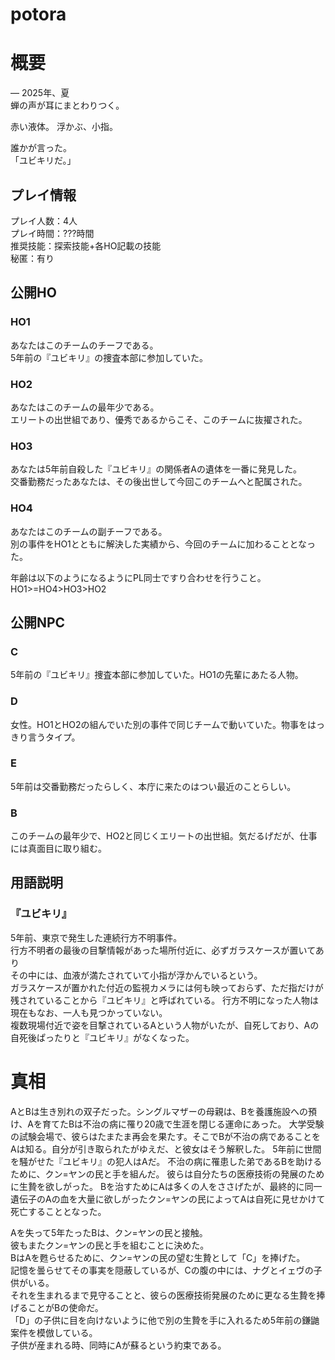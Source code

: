 # potora
# 概要
― 2025年、夏  
蝉の声が耳にまとわりつく。  

赤い液体。 
浮かぶ、小指。  

誰かが言った。  
「ユビキリだ。」  
  

## プレイ情報
プレイ人数：4人  
プレイ時間：???時間  
推奨技能：探索技能+各HO記載の技能  
秘匿：有り  

## 公開HO
### HO1
あなたはこのチームのチーフである。  
5年前の『ユビキリ』の捜査本部に参加していた。  

### HO2
あなたはこのチームの最年少である。  
エリートの出世組であり、優秀であるからこそ、このチームに抜擢された。  

### HO3
あなたは5年前自殺した『ユビキリ』の関係者Aの遺体を一番に発見した。  
交番勤務だったあなたは、その後出世して今回このチームへと配属された。  

### HO4
あなたはこのチームの副チーフである。  
別の事件をHO1とともに解決した実績から、今回のチームに加わることとなった。  


年齢は以下のようになるようにPL同士ですり合わせを行うこと。  
HO1>=HO4>HO3>HO2  

## 公開NPC
### C
5年前の『ユビキリ』捜査本部に参加していた。HO1の先輩にあたる人物。

### D
女性。HO1とHO2の組んでいた別の事件で同じチームで動いていた。物事をはっきり言うタイプ。

### E
5年前は交番勤務だったらしく、本庁に来たのはつい最近のことらしい。

### B
このチームの最年少で、HO2と同じくエリートの出世組。気だるげだが、仕事には真面目に取り組む。

## 用語説明
### 『ユビキリ』 
5年前、東京で発生した連続行方不明事件。  
行方不明者の最後の目撃情報があった場所付近に、必ずガラスケースが置いてあり  
その中には、血液が満たされていて小指が浮かんでいるという。  
ガラスケースが置かれた付近の監視カメラには何も映っておらず、ただ指だけが残されていることから『ユビキリ』と呼ばれている。
行方不明になった人物は現在もなお、一人も見つかっていない。  
複数現場付近で姿を目撃されているAという人物がいたが、自死しており、Aの自死後ぱったりと『ユビキリ』がなくなった。

# 真相
AとBは生き別れの双子だった。シングルマザーの母親は、Bを養護施設への預け、Aを育てたBは不治の病に罹り20歳で生涯を閉じる運命にあった。
大学受験の試験会場で、彼らはたまたま再会を果たす。そこでBが不治の病であることをAは知る。自分が引き取られたがゆえだ、と彼女はそう解釈した。
5年前に世間を騒がせた『ユビキリ』の犯人はAだ。
不治の病に罹患した弟であるBを助けるために、クン=ヤンの民と手を組んだ。
彼らは自分たちの医療技術の発展のために生贄を欲しがった。
Bを治すためにAは多くの人をささげたが、最終的に同一遺伝子のAの血を大量に欲しがったクン=ヤンの民によってAは自死に見せかけて死亡することとなった。  
  
Aを失って5年たったBは、クン=ヤンの民と接触。  
彼もまたクン=ヤンの民と手を組むことに決めた。  
BはAを甦らせるために、クン=ヤンの民の望む生贄として「C」を捧げた。  
記憶を曇らせてその事実を隠蔽しているが、Cの腹の中には、ナグとイェヴの子供がいる。  
それを生まれるまで見守ることと、彼らの医療技術発展のために更なる生贄を捧げることがBの使命だ。  
「D」の子供に目を向けないように他で別の生贄を手に入れるため5年前の鎌鼬案件を模倣している。  
子供が産まれる時、同時にAが蘇るという約束である。  







